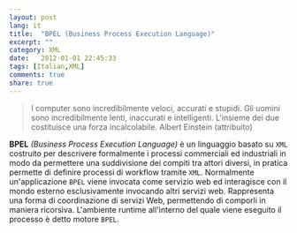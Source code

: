 ```yaml
---
layout: post
lang: it
title:  "BPEL (Business Process Execution Language)"
excerpt: ""
category: XML
date:   2012-01-01 22:45:33
tags: [Italian,XML]
comments: true
share: true
---
```


> I computer sono incredibilmente veloci, accurati e stupidi. Gli uomini sono incredibilmente lenti, inaccurati e intelligenti. L'insieme dei due costituisce una forza incalcolabile. Albert Einstein (attribuito)


**BPEL** *(Business Process Execution Language)* è un linguaggio basato su `XML` costruito per descrivere formalmente i processi commerciali ed industriali in modo da permettere una suddivisione dei compiti tra attori diversi, in pratica permette di definire processi di workflow tramite `XML`.
Normalmente un'applicazione `BPEL` viene invocata come servizio web ed interagisce con il mondo esterno esclusivamente invocando altri servizi web. 
Rappresenta una forma di coordinazione di servizi Web, permettendo di comporli in maniera ricorsiva. 
L'ambiente runtime all'interno del quale viene eseguito il processo è detto motore `BPEL`.


